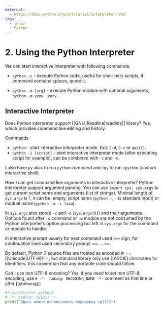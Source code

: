 ```yaml
---
external:
  - https://docs.python.org/3/tutorial/interpreter.html
tags:
  - inbox
  - Python
---
```

# 2. Using the Python Interpreter

We can start interactive interpreter with following commands:

- `python -c` - execute Python code, useful for one-liners scripts, if command
contains spaces, quote it.

- `python -m [arg]` - execute Python module with optional arguments, `pythom -m
venv .venv`.

## Interactive Interpreter

Does Python interpreter support [[GNU_Readline|readline]] library?
&#10;
Yes, which provides command line editing and history. <!--SR:!2024-11-01,3,250-->

Commands:

- `python` - start interactive interpreter mode. Exit: `C-d`, `C-z` or `quit()`.
- `python -i [script]` - start interactive interpreter mode (after executing
script for example), can be combined with `-c` and `-m`.

I also have `py` alias to run `python` command and `ipy` to run `ipython`
(custom interactive shell).

How I can get command line arguments in interactive interpreter?
&#10;
Python interpreter support argument parsing. You can use `import sys; sys.argv`
to get current script name and arguments (list of strings). Minimal length of
`sys.argv` is 1, it can be: empty, script name (`python -`, `-` is standard
input) or module name (`python -m -i lzma`). <!--SR:!2024-10-30,1,230-->

In `sys.argv` also stored `-c` and `-m` (`sys.argv[0]`) and their arguments.
Options found after `-c` command or `-m` module are not consumed by the Python
interpreter’s option processing but left in `sys.argv` for the command or module
to handle.

In interactive prompt usually for next command used `>>>` sign, for continuation
lines used secondary prompt ==`...`==. <!--SR:!2024-11-01,3,250-->

By default, Python 3 source files are treated as encoded in
==[[Unicode|UTF-8]]==, but standard library only use [[ASCII]] characters for
identifiers, this convention that any portable code should follow. <!--SR:!2024-11-01,3,250-->

Can I use non UTF-8 encoding?
&#10;
Yes, if you need to set non UTF-8 encoding, use `# -*- coding: ENCODING_NAME
-*-` comment as first line or after [[shebang]]:
```python
#!/usr/bin/env python3
# -*- coding: cp1251 -*-
print("Здесь можно использовать кодировку cp1251")
```
<!--SR:!2024-10-30,1,230-->
